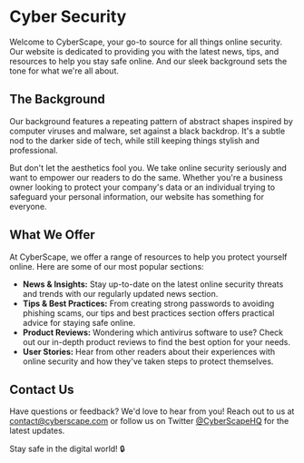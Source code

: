 <!--font:Montserrat-->

# Cyber Security

Welcome to CyberScape, your go-to source for all things online security. Our website is dedicated to providing you with the latest news, tips, and resources to help you stay safe online. And our sleek background sets the tone for what we're all about.

## The Background

Our background features a repeating pattern of abstract shapes inspired by computer viruses and malware, set against a black backdrop. It's a subtle nod to the darker side of tech, while still keeping things stylish and professional.

But don't let the aesthetics fool you. We take online security seriously and want to empower our readers to do the same. Whether you're a business owner looking to protect your company's data or an individual trying to safeguard your personal information, our website has something for everyone.

## What We Offer

At CyberScape, we offer a range of resources to help you protect yourself online. Here are some of our most popular sections:

- **News & Insights:** Stay up-to-date on the latest online security threats and trends with our regularly updated news section.
- **Tips & Best Practices:** From creating strong passwords to avoiding phishing scams, our tips and best practices section offers practical advice for staying safe online.
- **Product Reviews:** Wondering which antivirus software to use? Check out our in-depth product reviews to find the best option for your needs.
- **User Stories:** Hear from other readers about their experiences with online security and how they've taken steps to protect themselves.

## Contact Us

Have questions or feedback? We'd love to hear from you! Reach out to us at [contact@cyberscape.com](mailto:contact@cyberscape.com) or follow us on Twitter [@CyberScapeHQ](https://twitter.com/CyberScapeHQ) for the latest updates.

Stay safe in the digital world! 🔒

<!--

Write me content for website with wallpaper which alt text is:

"A wallpaper with a repeating pattern of abstract shapes inspired by computer viruses and malware, set against a black background."

The name/title of the page should not be 1:1 copy of the alt text but rather a real content of the website which is using this wallpaper.

- Use markdown format 
- Start with heading
- Heading should be short and concise
- The content should look like a real website 
- The website should not be about the wallpaper, wallpaper is just a related background
- Heading should be contain work "wallpaper" or "background"
- Include real sections like references, contact, user stories, etc. use things relevant to the page purpose.
- Feel free to use structure like headings, bullets, numbering, blockquotes, paragraphs, horizontal lines, etc.
- You can use formatting like bold or _italic_
- You can include UTF-8 emojis
- Links should be only #hash anchors (and you can refer to the document itself)
- Do not include images


---


# Malware Madness: A Dark Wallpaper for Your Cybersecurity Needs

Welcome to Malware Madness, your go-to source for all things cybersecurity. Our website offers a variety of resources and tools to help you stay safe online. And what better way to set the mood than with our latest wallpaper?

## The Wallpaper

Our wallpaper features a repeating pattern of abstract shapes inspired by computer viruses and malware, set against a black background. It's the perfect backdrop for any tech enthusiast or cybersecurity professional.

But don't let the dark theme fool you. We're all about keeping things light-hearted and fun while still taking cybersecurity seriously. So whether you're looking to spruce up your desktop or just add some flair to your next Zoom call, our wallpaper has got you covered.

## User Stories

Don't just take our word for it. Check out what some of our users have to say about our wallpaper:

> "I love the edgy vibe this wallpaper gives my laptop. It reminds me to stay vigilant against cyber threats." - @cyberqueen23

> "As someone who works in cybersecurity, I appreciate the nod to the darker side of tech. Plus, it looks really cool." - John D., IT Specialist

## Resources

Looking for more ways to stay safe online? Check out some of our other resources:

- [Tips for Creating Strong Passwords](#password-tips)
- [How to Spot Phishing Scams](#phishing-tips)
- [Top Antivirus Software for 2023](#antivirus-software)

## Contact Us

Have questions or feedback? We'd love to hear from you! Reach out to us at [contact@malwaremadness.com](mailto:contact@malwaremadness.com) or follow us on Twitter [@MalwareMadness](https://twitter.com/MalwareMadness) for the latest updates.

Stay safe out there! 🔒


---


Heading should not include word "wallpaper". The website should not be about the wallpaper itself, wallpaper is just a related background, rewrite whole content.


---


# CyberScape: Protecting Your Digital World

Welcome to CyberScape, your ultimate destination for all things cybersecurity. Our website is dedicated to providing you with the latest news, tips, and resources to help you stay safe online. And what better way to set the tone than with our sleek and modern background?

## The Background

Our background features a repeating pattern of abstract shapes inspired by computer viruses and malware, set against a black backdrop. It's a subtle nod to the darker side of tech, while still keeping things stylish and professional.

But don't let the aesthetics fool you. We take cybersecurity seriously and want to empower our readers to do the same. Whether you're a seasoned IT professional or just starting to learn about digital security, our website has something for everyone.

## User Stories

Don't just take our word for it. Here are some testimonials from our readers:

> "CyberScape is my go-to source for all things cybersecurity. Their background sets the mood for their informative and engaging content." - Sarah L., Marketing Manager

> "I appreciate the attention to detail on CyberScape's website. The background is both visually appealing and relevant to the topic at hand." - Alex T., Cybersecurity Analyst

## Resources

Looking for more ways to protect yourself online? Check out some of our other resources:

- [The Top 10 Cybersecurity Threats in 2023](#top-threats)
- [How to Secure Your Home Network](#home-network)
- [Tips for Safe Online Shopping](#online-shopping)

## Contact Us

Have questions or feedback? We'd love to hear from you! Reach out to us at [contact@cyberscape.com](mailto:contact@cyberscape.com) or follow us on Twitter [@CyberScapeHQ](https://twitter.com/CyberScapeHQ) for the latest updates.

Stay safe in the digital world! 🔒


---


Heading is too long, rewrite whole content.


---


# CyberScape: Your Ultimate Destination for Cybersecurity

Welcome to CyberScape, your one-stop-shop for all things cybersecurity. Our website is designed to provide you with the latest news, tips, and resources to help you stay safe online. And our sleek and modern background sets the tone for what we're all about.

## The Background

Our background features a repeating pattern of abstract shapes inspired by computer viruses and malware, set against a black backdrop. It's a subtle nod to the darker side of tech, while still keeping things stylish and professional.

But don't let the aesthetics fool you. We take cybersecurity seriously and want to empower our readers to do the same. Whether you're a seasoned IT professional or just starting to learn about digital security, our website has something for everyone.

## What We Offer

At CyberScape, we offer a range of resources to help you protect yourself online. Here are some of our most popular sections:

- **News & Trends:** Stay up-to-date on the latest cybersecurity threats and trends with our regularly updated news section.
- **Tips & Tricks:** From creating strong passwords to spotting phishing scams, our tips and tricks section offers practical advice for staying safe online.
- **Product Reviews:** Wondering which antivirus software to use? Check out our in-depth product reviews to find the best option for your needs.
- **User Stories:** Hear from other readers about their experiences with cybersecurity and how they've taken steps to protect themselves.

## Contact Us

Have questions or feedback? We'd love to hear from you! Reach out to us at [contact@cyberscape.com](mailto:contact@cyberscape.com) or follow us on Twitter [@CyberScapeHQ](https://twitter.com/CyberScapeHQ) for the latest updates.

Stay safe in the digital world! 🔒


---


Heading is too long, rewrite whole content.


---


# CyberScape: Your Ultimate Destination for Online Security

Welcome to CyberScape, your go-to source for all things online security. Our website is dedicated to providing you with the latest news, tips, and resources to help you stay safe online. And our sleek background sets the tone for what we're all about.

## The Background

Our background features a repeating pattern of abstract shapes inspired by computer viruses and malware, set against a black backdrop. It's a subtle nod to the darker side of tech, while still keeping things stylish and professional.

But don't let the aesthetics fool you. We take online security seriously and want to empower our readers to do the same. Whether you're a business owner looking to protect your company's data or an individual trying to safeguard your personal information, our website has something for everyone.

## What We Offer

At CyberScape, we offer a range of resources to help you protect yourself online. Here are some of our most popular sections:

- **News & Insights:** Stay up-to-date on the latest online security threats and trends with our regularly updated news section.
- **Tips & Best Practices:** From creating strong passwords to avoiding phishing scams, our tips and best practices section offers practical advice for staying safe online.
- **Product Reviews:** Wondering which antivirus software to use? Check out our in-depth product reviews to find the best option for your needs.
- **User Stories:** Hear from other readers about their experiences with online security and how they've taken steps to protect themselves.

## Contact Us

Have questions or feedback? We'd love to hear from you! Reach out to us at [contact@cyberscape.com](mailto:contact@cyberscape.com) or follow us on Twitter [@CyberScapeHQ](https://twitter.com/CyberScapeHQ) for the latest updates.

Stay safe in the digital world! 🔒


---


Write me a Google font which is best fitting for the website.

Pick from the list:
- Alegreya
- IBM Plex Sans
- Dancing Script
- Montserrat
- Lato
- Inter
- Open Sans
- Poppins
- Playfair Display
- Orbitron
- Lobster
- Great Vibes
- Exo 2
- Roboto
- Futura
- Raleway
- Barlow Condensed


Write just the font name nothing else.


---


Montserrat

-->
